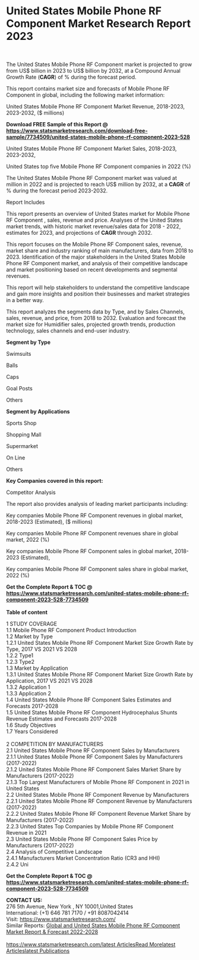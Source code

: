 <h1>United States Mobile Phone RF Component Market Research Report 2023</h1><br/><p>The United States Mobile Phone RF Component market is projected to grow from US$ billion in 2023 to US$ billion by 2032, at a Compound Annual Growth Rate (<strong>CAGR</strong>) of % during the forecast period.</p><p>This report contains market size and forecasts of Mobile Phone RF Component in global, including the following market information:</p><p>United States Mobile Phone RF Component Market Revenue, 2018-2023, 2023-2032, ($ millions)</p><p><strong>Download FREE Sample of this Report @ <a href="https://www.statsmarketresearch.com/download-free-sample/7734509/united-states-mobile-phone-rf-component-2023-528">https://www.statsmarketresearch.com/download-free-sample/7734509/united-states-mobile-phone-rf-component-2023-528</a></strong></p><p>United States Mobile Phone RF Component Market Sales, 2018-2023, 2023-2032,</p><p>United States top five Mobile Phone RF Component companies in 2022 (%)</p><p>The United States Mobile Phone RF Component market was valued at million in 2022 and is projected to reach US$ million by 2032, at a <strong>CAGR</strong> of % during the forecast period 2023-2032.</p><p>Report Includes</p><p>This report presents an overview of United States market for Mobile Phone RF Component , sales, revenue and price. Analyses of the United States market trends, with historic market revenue/sales data for 2018 - 2022, estimates for 2023, and projections of <strong>CAGR</strong> through 2032.</p><p>This report focuses on the Mobile Phone RF Component sales, revenue, market share and industry ranking of main manufacturers, data from 2018 to 2023. Identification of the major stakeholders in the United States Mobile Phone RF Component market, and analysis of their competitive landscape and market positioning based on recent developments and segmental revenues.</p><p>This report will help stakeholders to understand the competitive landscape and gain more insights and position their businesses and market strategies in a better way.</p><p>This report analyzes the segments data by Type, and by Sales Channels, sales, revenue, and price, from 2018 to 2032. Evaluation and forecast the market size for Humidifier sales, projected growth trends, production technology, sales channels and end-user industry.</p><p><strong>Segment by Type</strong></p><p>Swimsuits</p><p>Balls</p><p>Caps</p><p>Goal Posts</p><p>Others</p><p><strong> Segment <strong><strong>by Applications</strong></strong></strong></p><p>Sports Shop</p><p>Shopping Mall</p><p>Supermarket</p><p>On Line</p><p>Others</p><p><strong>Key Companies covered in this report:</strong></p><p>Competitor Analysis</p><p>The report also provides analysis of leading market participants including:</p><p>Key companies Mobile Phone RF Component revenues in global market, 2018-2023 (Estimated), ($ millions)</p><p>Key companies Mobile Phone RF Component revenues share in global market, 2022 (%)</p><p>Key companies Mobile Phone RF Component sales in global market, 2018-2023 (Estimated),</p><p>Key companies Mobile Phone RF Component sales share in global market, 2022 (%)</p><div><b>Get the Complete Report & TOC @ <a href="https://www.statsmarketresearch.com/united-states-mobile-phone-rf-component-2023-528-7734509">https://www.statsmarketresearch.com/united-states-mobile-phone-rf-component-2023-528-7734509</a></b></div><br><b>Table of content</b><p>1 STUDY COVERAGE<br />1.1 Mobile Phone RF Component Product Introduction<br />1.2 Market by Type<br />1.2.1 United States Mobile Phone RF Component Market Size Growth Rate by Type, 2017 VS 2021 VS 2028<br />1.2.2 Type1<br />1.2.3 Type2<br />1.3 Market by Application<br />1.3.1 United States Mobile Phone RF Component Market Size Growth Rate by Application, 2017 VS 2021 VS 2028<br />1.3.2 Application 1<br />1.3.3 Application 2<br />1.4 United States Mobile Phone RF Component Sales Estimates and Forecasts 2017-2028<br />1.5 United States Mobile Phone RF Component Hydrocephalus Shunts Revenue Estimates and Forecasts 2017-2028<br />1.6 Study Objectives<br />1.7 Years Considered<br /><br />2 COMPETITION BY MANUFACTURERS<br />2.1 United States Mobile Phone RF Component Sales by Manufacturers<br />2.1.1 United States Mobile Phone RF Component Sales by Manufacturers (2017-2022)<br />2.1.2 United States Mobile Phone RF Component Sales Market Share by Manufacturers (2017-2022)<br />2.1.3 Top Largest Manufacturers of Mobile Phone RF Component in 2021 in United States<br />2.2 United States Mobile Phone RF Component Revenue by Manufacturers<br />2.2.1 United States Mobile Phone RF Component Revenue by Manufacturers (2017-2022)<br />2.2.2 United States Mobile Phone RF Component Revenue Market Share by Manufacturers (2017-2022)<br />2.2.3 United States Top Companies by Mobile Phone RF Component Revenue in 2021<br />2.3 United States Mobile Phone RF Component Sales Price by Manufacturers (2017-2022)<br />2.4 Analysis of Competitive Landscape<br />2.4.1 Manufacturers Market Concentration Ratio (CR3 and HHI)<br />2.4.2 Uni<br><div><b>Get the Complete Report & TOC @ <a href="https://www.statsmarketresearch.com/united-states-mobile-phone-rf-component-2023-528-7734509">https://www.statsmarketresearch.com/united-states-mobile-phone-rf-component-2023-528-7734509</a></b></div></p> <b>CONTACT US:</b><br>276 5th Avenue, New York , NY 10001,United States<br>International: (+1) 646 781 7170 / +91 8087042414<br>Visit: <a href="https://www.statsmarketresearch.com/">https://www.statsmarketresearch.com/</a><br>Similar Reports: <a href="https://www.statsmarketresearch.com/united-states-mobile-phone-rf-component-2023-528-7734509">Global and United States Mobile Phone RF Component Market Report & Forecast 2022-2028</a><br/><br/><a href="https://gyeongbokgung.com">https://www.statsmarketresearch.com/</a><a href="https://hallyeomaritime.com">latest Articles</a><a href="https://jingwansa.com">Read More</a><a href=https://nguoiviet.jp/">latest Articles</a><a href="https://www.intelmarketresearch.com/">latest Publications</a>